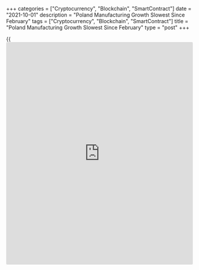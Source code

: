 +++
categories = ["Cryptocurrency", "Blockchain", "SmartContract"]
date = "2021-10-01"
description = "Poland Manufacturing Growth Slowest Since February"
tags = ["Cryptocurrency", "Blockchain", "SmartContract"]
title = "Poland Manufacturing Growth Slowest Since February"
type = "post"
+++

{{<iframe id="large-banner" src="https://www.bounty.group/#slide=28.0" width="100%" height="600" scrolling="no" style="border: 0px solid rgb(216, 221, 230); border-radius: 3px;">}}

Poland's manufacturing sector growth eased for the third month in a row
in September, survey data from IHS Markit showed on Friday.

The manufacturing purchasing managers' index, or PMI, fell to 53.5 in
September from 56 in August. The latest index reading was the lowest
level since February.

Economists had forecast a score of 54.5. A PMI reading above 50 suggests
growth in the manufacturing sector.

Growth in both production and new orders eased in September. Suppliers'
delivery time lengthened.

On the price front, input price inflation and output prices increased in
September.

Employment increased marginally in September and backlogs of works rose
further.

The overall sentiment eased to the lowest in five months in September.
Firms expected a rise in output from present 12 months' time, with the
hope for an end to the pandemic.

"Poland's manufacturers reported that client demand growth has softened
and hinted at the possibility of the sector heading towards a period of
dreaded stagflation," Paul Smith, economics director at IHS Markit,
said.

For comments and feedback [contact](https://www.playgroundfx.com/contact/): editorial@rtt[news](https://www.letsplayfx.com/blog/forex-news-website/).com

[Economic News][1]

 **What parts of the world are seeing the best (and worst) economic
performances lately? Click[here][2] to check out our [Econ Scorecard][2]
and find out! See up-to-the-moment [ranking](https://www.playgroundfx.com/blog/crypto-exchange-ranking/)s for the best and worst
performers in [GDP][2], [unemployment rate][3], [inflation][4] and much
more.**

   1. www.rtt[news](https://www.letsplayfx.com/blog/forex-news-website/).com/Content/EconomicNews.aspx
   2. www.rtt[news](https://www.letsplayfx.com/blog/forex-news-website/).com/economic-scorecard/world-rank/GDP/highest-performance.aspx
   3. www.rtt[news](https://www.letsplayfx.com/blog/forex-news-website/).com/economic-scorecard/world-rank/unemployment-rate/lowest-performance.aspx
   4. www.rtt[news](https://www.letsplayfx.com/blog/forex-news-website/).com/economic-scorecard/world-rank/CPI/highest-performance.aspx